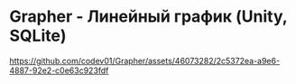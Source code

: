 # Grapher - Линейный график (Unity, SQLite)

https://github.com/codev01/Grapher/assets/46073282/2c5372ea-a9e6-4887-92e2-c0e63c923fdf

